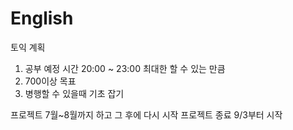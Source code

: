 # English

토익 계획  
1. 공부 예정 시간 20:00 ~ 23:00 최대한 할 수 있는 만큼  
2. 700이상 목표
3. 병행할 수 있을때 기초 잡기


프로젝트 7월~8월까지 하고 그 후에 다시 시작
프로젝트 종료 9/3부터 시작

